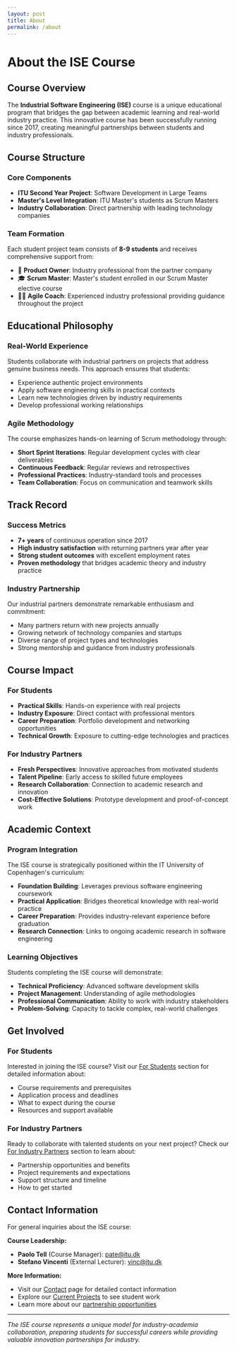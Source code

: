 ```yaml
---
layout: post
title: About
permalink: /about
---
```


# About the ISE Course

## Course Overview

The **Industrial Software Engineering (ISE)** course is a unique educational program that bridges the gap between academic learning and real-world industry practice. This innovative course has been successfully running since 2017, creating meaningful partnerships between students and industry professionals.

## Course Structure

### Core Components
- **ITU Second Year Project**: Software Development in Large Teams
- **Master's Level Integration**: ITU Master's students as Scrum Masters
- **Industry Collaboration**: Direct partnership with leading technology companies

### Team Formation
Each student project team consists of **8-9 students** and receives comprehensive support from:

- 🏢 **Product Owner**: Industry professional from the partner company
- 🎓 **Scrum Master**: Master's student enrolled in our Scrum Master elective course  
- 👨‍💼 **Agile Coach**: Experienced industry professional providing guidance throughout the project

## Educational Philosophy

### Real-World Experience
Students collaborate with industrial partners on projects that address genuine business needs. This approach ensures that students:

- Experience authentic project environments
- Apply software engineering skills in practical contexts
- Learn new technologies driven by industry requirements
- Develop professional working relationships

### Agile Methodology
The course emphasizes hands-on learning of Scrum methodology through:

- **Short Sprint Iterations**: Regular development cycles with clear deliverables
- **Continuous Feedback**: Regular reviews and retrospectives
- **Professional Practices**: Industry-standard tools and processes
- **Team Collaboration**: Focus on communication and teamwork skills

## Track Record

### Success Metrics
- **7+ years** of continuous operation since 2017
- **High industry satisfaction** with returning partners year after year
- **Strong student outcomes** with excellent employment rates
- **Proven methodology** that bridges academic theory and industry practice

### Industry Partnership
Our industrial partners demonstrate remarkable enthusiasm and commitment:

- Many partners return with new projects annually
- Growing network of technology companies and startups
- Diverse range of project types and technologies
- Strong mentorship and guidance from industry professionals

## Course Impact

### For Students
- **Practical Skills**: Hands-on experience with real projects
- **Industry Exposure**: Direct contact with professional mentors
- **Career Preparation**: Portfolio development and networking opportunities
- **Technical Growth**: Exposure to cutting-edge technologies and practices

### For Industry Partners
- **Fresh Perspectives**: Innovative approaches from motivated students
- **Talent Pipeline**: Early access to skilled future employees
- **Research Collaboration**: Connection to academic research and innovation
- **Cost-Effective Solutions**: Prototype development and proof-of-concept work

## Academic Context

### Program Integration
The ISE course is strategically positioned within the IT University of Copenhagen's curriculum:

- **Foundation Building**: Leverages previous software engineering coursework
- **Practical Application**: Bridges theoretical knowledge with real-world practice
- **Career Preparation**: Provides industry-relevant experience before graduation
- **Research Connection**: Links to ongoing academic research in software engineering

### Learning Objectives
Students completing the ISE course will demonstrate:

- **Technical Proficiency**: Advanced software development skills
- **Project Management**: Understanding of agile methodologies
- **Professional Communication**: Ability to work with industry stakeholders
- **Problem-Solving**: Capacity to tackle complex, real-world challenges

## Get Involved

### For Students
Interested in joining the ISE course? Visit our [For Students](/students) section for detailed information about:
- Course requirements and prerequisites
- Application process and deadlines
- What to expect during the course
- Resources and support available

### For Industry Partners
Ready to collaborate with talented students on your next project? Check our [For Industry Partners](/industry) section to learn about:
- Partnership opportunities and benefits
- Project requirements and expectations
- Support structure and timeline
- How to get started

## Contact Information

For general inquiries about the ISE course:

**Course Leadership:**
- **Paolo Tell** (Course Manager): [pate@itu.dk](mailto:pate@itu.dk)
- **Stefano Vincenti** (External Lecturer): [vinc@itu.dk](mailto:vinc@itu.dk)

**More Information:**
- Visit our [Contact](/contact) page for detailed contact information
- Explore our [Current Projects](/projects) to see student work
- Learn more about our [partnership opportunities](/industry)

---

*The ISE course represents a unique model for industry-academia collaboration, preparing students for successful careers while providing valuable innovation partnerships for industry.* 

